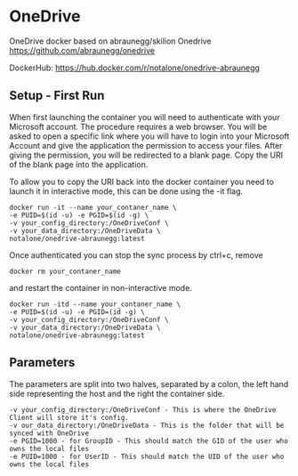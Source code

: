 # OneDrive
OneDrive docker based on abraunegg/skilion Onedrive https://github.com/abraunegg/onedrive

DockerHub: https://hub.docker.com/r/notalone/onedrive-abraunegg

## Setup - First Run

When first launching the container you will need to authenticate with your Microsoft account. The procedure requires a web browser. You will be asked to open a specific link where you will have to login into your Microsoft Account and give the application the permission to access your files. After giving the permission, you will be redirected to a blank page. Copy the URI of the blank page into the application.

To allow you to copy the URI back into the docker container you need to launch it in interactive mode, this can be done using the -it flag.

    docker run -it --name your_contaner_name \
    -e PUID=$(id -u) -e PGID=$(id -g) \
    -v your_config_directory:/OneDriveConf \
    -v your_data_directory:/OneDriveData \
    notalone/onedrive-abraunegg:latest

Once authenticated you can stop the sync process by ctrl+c, remove 

    docker rm your_contaner_name

and restart the container in non-interactive mode.

    docker run -itd --name your_contaner_name \
    -e PUID=$(id -u) -e PGID=(id -g) \
    -v your_config_directory:/OneDriveConf \
    -v your_data_directory:/OneDriveData \
    notalone/onedrive-abraunegg:latest

## Parameters

The parameters are split into two halves, separated by a colon, the left hand side representing the host and the right the container side.

    -v your_config_directory:/OneDriveConf - This is where the OneDrive Client will store it's config. 
    -v our_data_directory:/OneDriveData - This is the folder that will be synced with OneDrive
    -e PGID=1000 - for GroupID - This should match the GID of the user who owns the local files
    -e PUID=1000 - for UserID - This should match the UID of the user who owns the local files
